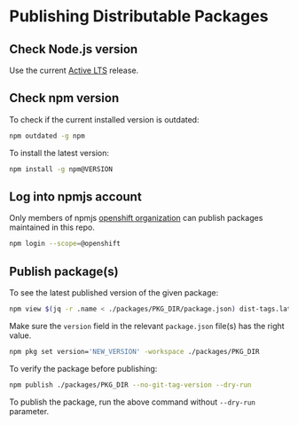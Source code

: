 # Publishing Distributable Packages

## Check Node.js version

Use the current [Active LTS](https://nodejs.org/en/about/releases/) release.

## Check npm version

To check if the current installed version is outdated:

```sh
npm outdated -g npm
```

To install the latest version:

```sh
npm install -g npm@VERSION
```

## Log into npmjs account

Only members of npmjs [openshift organization](https://www.npmjs.com/org/openshift) can publish
packages maintained in this repo.

```sh
npm login --scope=@openshift
```

## Publish package(s)

To see the latest published version of the given package:

```sh
npm view $(jq -r .name < ./packages/PKG_DIR/package.json) dist-tags.latest
```

Make sure the `version` field in the relevant `package.json` file(s) has the right value.

```sh
npm pkg set version='NEW_VERSION' -workspace ./packages/PKG_DIR
```

To verify the package before publishing:

```sh
npm publish ./packages/PKG_DIR --no-git-tag-version --dry-run
```

To publish the package, run the above command without `--dry-run` parameter.

